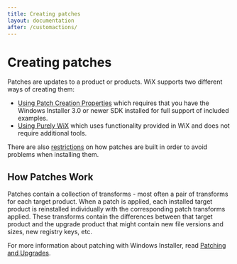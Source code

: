 ```yaml
---
title: Creating patches
layout: documentation
after: /customactions/
---
```


# Creating patches

Patches are updates to a product or products. WiX supports two different ways of creating them:

* [Using Patch Creation Properties](patch_building.html) which requires that you have the Windows Installer 3.0 or newer SDK installed for full support of included examples.
* [Using Purely WiX](wix_patching.html) which uses functionality provided in WiX and does not require additional tools.

There are also [restrictions](patch_restrictions.html) on how patches are built in order to avoid problems when installing them.

## How Patches Work

Patches contain a collection of transforms - most often a pair of transforms for each target product. When a patch is applied, each installed target product is reinstalled individually with the corresponding patch transforms applied. These transforms contain the differences between that target product and the upgrade product that might contain new file versions and sizes, new registry keys, etc.

For more information about patching with Windows Installer, read <a href="http://msdn2.microsoft.com/en-us/library/aa370579.aspx" target="_blank">Patching and Upgrades</a>.
